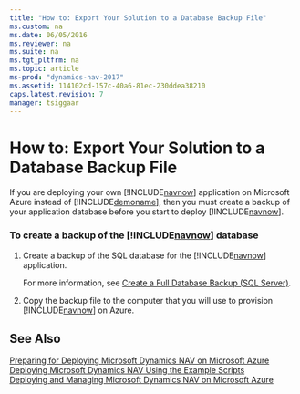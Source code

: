 ```yaml
---
title: "How to: Export Your Solution to a Database Backup File"
ms.custom: na
ms.date: 06/05/2016
ms.reviewer: na
ms.suite: na
ms.tgt_pltfrm: na
ms.topic: article
ms-prod: "dynamics-nav-2017"
ms.assetid: 114102cd-157c-40a6-81ec-230ddea38210
caps.latest.revision: 7
manager: tsiggaar
---
```

# How to: Export Your Solution to a Database Backup File
If you are deploying your own [!INCLUDE[navnow](includes/navnow_md.md)] application on Microsoft Azure instead of [!INCLUDE[demoname](includes/demoname_md.md)], then you must create a backup of your application database before you start to deploy [!INCLUDE[navnow](includes/navnow_md.md)].  
  
### To create a backup of the [!INCLUDE[navnow](includes/navnow_md.md)] database  
  
1.  Create a backup of the SQL database for the [!INCLUDE[navnow](includes/navnow_md.md)] application.  
  
     For more information, see [Create a Full Database Backup \(SQL Server\)](http://go.microsoft.com/fwlink/?LinkID=296465).  
  
2.  Copy the backup file to the computer that you will use to provision [!INCLUDE[navnow](includes/navnow_md.md)] on Azure.  
  
## See Also  
 [Preparing for Deploying Microsoft Dynamics NAV on Microsoft Azure](Preparing-for-Deploying-Microsoft-Dynamics-NAV-on-Microsoft-Azure.md)   
 [Deploying Microsoft Dynamics NAV Using the Example Scripts](Deploying-Microsoft-Dynamics-NAV-Using-the-Example-Scripts.md)   
 [Deploying and Managing Microsoft Dynamics NAV on Microsoft Azure](Deploying-and-Managing-Microsoft-Dynamics-NAV-on-Microsoft-Azure.md)